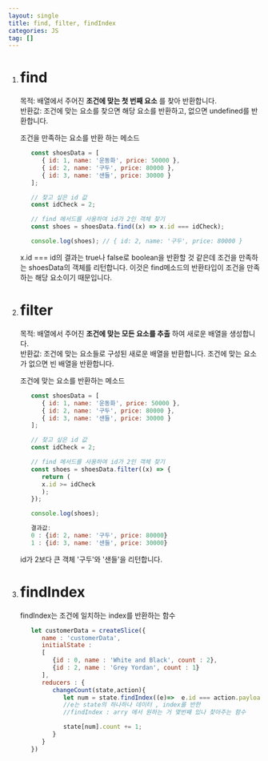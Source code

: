 ```yaml
---
layout: single
title: find, filter, findIndex
categories: JS
tag: []
---
```

 
1. # find
   목적: 배열에서 주어진 __조건에 맞는 첫 번째 요소__ 를 찾아 반환합니다.   
   반환값: 조건에 맞는 요소를 찾으면 해당 요소를 반환하고, 없으면 undefined를 반환합니다.   

   조건을 만족하는 요소를 반환 하는 메소드   
   ```javascript
      const shoesData = [
         { id: 1, name: '운동화', price: 50000 },
         { id: 2, name: '구두', price: 80000 },
         { id: 3, name: '샌들', price: 30000 }
      ];

      // 찾고 싶은 id 값
      const idCheck = 2;

      // find 메서드를 사용하여 id가 2인 객체 찾기
      const shoes = shoesData.find((x) => x.id === idCheck);

      console.log(shoes); // { id: 2, name: '구두', price: 80000 }
   ```   
   x.id === id의 결과는 true나 false로 boolean을 반환할 것 같은데 조건을 만족하는 shoesData의 객체를 리턴합니다. 이것은 find메소드의 반환타입이 조건을 만족하는 해당 요소이기 때문입니다.   

1. # filter
   목적: 배열에서 주어진 __조건에 맞는 모든 요소를 추출__ 하여 새로운 배열을 생성합니다.   
   반환값: 조건에 맞는 요소들로 구성된 새로운 배열을 반환합니다. 조건에 맞는 요소가 없으면 빈 배열을 반환합니다.   

   조건에 맞는 요소를 반환하는 메소드   
   ```javascript
      const shoesData = [
         { id: 1, name: '운동화', price: 50000 },
         { id: 2, name: '구두', price: 80000 },
         { id: 3, name: '샌들', price: 30000 }
      ];

      // 찾고 싶은 id 값
      const idCheck = 2;

      // find 메서드를 사용하여 id가 2인 객체 찾기
      const shoes = shoesData.filter((x) => {
         return (
         x.id >= idCheck
         );
      });

      console.log(shoes);

      결과값:
      0 : {id: 2, name: '구두', price: 80000}
      1 : {id: 3, name: '샌들', price: 30000}
   ```   
   id가 2보다 큰 객체 '구두'와 '샌들'을 리턴합니다.   

1. # findIndex
   findIndex는 조건에 일치하는 index를 반환하는 함수   
   
   ```javascript
      let customerData = createSlice({
         name : 'customerData',
         initialState : 
         [
            {id : 0, name : 'White and Black', count : 2},
            {id : 2, name : 'Grey Yordan', count : 1}
         ],
         reducers : {
            changeCount(state,action){
               let num = state.findIndex((e)=>  e.id === action.payload)
               //e는 state의 하나하나 데이터 , index를 반한
               //findIndex : arry 에서 원하는 거 몇번째 있나 찾아주는 함수

               state[num].count += 1;
            }
         }
      })
   ```
